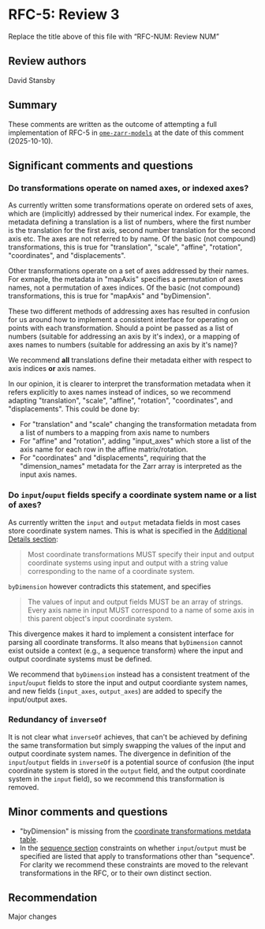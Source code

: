 # RFC-5: Review 3

Replace the title above of this file with “RFC-NUM: Review NUM”

## Review authors

David Stansby

## Summary

These comments are written as the outcome of attempting a full implementation of RFC-5 in [`ome-zarr-models`](https://github.com/ome-zarr-models/ome-zarr-models-py) at the date of this comment (2025-10-10).

## Significant comments and questions

### Do transformations operate on named axes, or indexed axes?

As currently written some transformations operate on ordered sets of axes, which are (implicitly) addressed by their numerical index.
For example, the metadata defining a translation is a list of numbers, where the first number is the translation for the first axis, second number translation for the second axis etc.
The axes are not referred to by name.
Of the basic (not compound) transformations, this is true for "translation", "scale", "affine", "rotation", "coordinates", and "displacements".

Other transformations operate on a set of axes addressed by their names.
For exmaple, the metadata in "mapAxis" specifies a permutation of axes names, not a permutation of axes indices.
Of the basic (not compound) transformations, this is true for "mapAxis" and "byDimension".

These two different methods of addressing axes has resulted in confusion for us around how to implement a consistent interface for operating on points with each transformation.
Should a point be passed as a list of numbers (suitable for addressing an axis by it's index), or a mapping of axes names to numbers (suitable for addressing an axis by it's name)?

We recommend **all** translations define their metadata either with respect to axis indices **or** axis names.

In our opinion, it is clearer to interpret the transformation metadata when it refers explicitly to axes names instead of indices, so we recommend adapting "translation", "scale", "affine", "rotation", "coordinates", and "displacements".
This could be done by:

- For "translation" and "scale" changing the transformation metadata from a list of numbers to a mapping from axis name to numbers
- For "affine" and "rotation", adding "input_axes" which store a list of the axis name for each row in the affine matrix/rotation.
- For "coordinates" and "displacements", requiring that the "dimension_names" metadata for the Zarr array is interpreted as the input axis names.

### Do `input`/`ouput` fields specify a coordinate system name or a list of axes?

As currently written the `input` and `output` metadata fields in most cases store coordinate system names.
This is what is specified in the [Additional Details section](https://ngff.openmicroscopy.org/rfc/5/index.html#additional-details):

> Most coordinate transformations MUST specify their input and output coordinate systems using input and output with a string value corresponding to the name of a coordinate system.

`byDimension` however contradicts this statement, and specifies

> The values of input and output fields MUST be an array of strings. Every axis name in input MUST correspond to a name of some axis in this parent object's input coordinate system.

This divergence makes it hard to implement a consistent interface for parsing all coordinate transforms.
It also means that `byDimension` cannot exist outside a context (e.g., a sequence transform) where the input and output coordinate systems must be defined.

We recommend that `byDimension` instead has a consistent treatment of the `input`/`ouput` fields to store the input and output coordiante system names, and new fields (`input_axes`, `output_axes`) are added to specify the input/output axes.

### Redundancy of `inverseOf`

It is not clear what `inverseOf` achieves, that can't be achieved by defining the same transformation but simply swapping the values of the input and output coordinate system names.
The divergence in definition of the `input`/`output` fields in `inverseOf` is a potential source of confusion (the input coordinate system is stored in the `output` field, and the output coordinate system in the `input` field), so we recommend this transformation is removed.

## Minor comments and questions

- "byDimension" is missing from the [coordinate transformations metdata table](https://ngff.openmicroscopy.org/rfc/5/index.html#coordinatetransformations-metadata).
- In the [sequence section](https://ngff.openmicroscopy.org/rfc/5/index.html#sequence) constraints on whether `input`/`output` must be specified are listed that apply to transformations other than "sequence". For clarity we recommend these constraints are moved to the relevant transformations in the RFC, or to their own distinct section.

## Recommendation

Major changes
